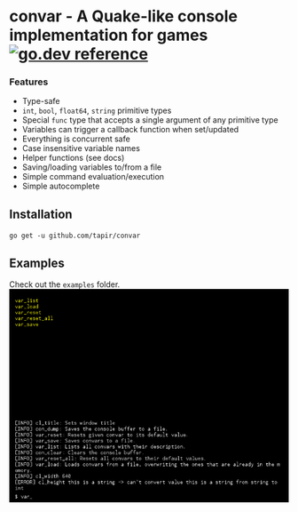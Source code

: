 # convar - A Quake-like console implementation for games [![go.dev reference](https://img.shields.io/badge/go.dev-reference-007d9c?logo=go&logoColor=white&style=flat)](https://pkg.go.dev/github.com/tapir/convar)

### Features

* Type-safe
* `int`, `bool`, `float64`, `string` primitive types
* Special `func` type that accepts a single argument of any primitive type
* Variables can trigger a callback function when set/updated
* Everything is concurrent safe
* Case insensitive variable names
* Helper functions (see docs)
* Saving/loading variables to/from a file
* Simple command evaluation/execution
* Simple autocomplete

## Installation

```
go get -u github.com/tapir/convar
```

## Examples

Check out the `examples` folder.
![screenshot](https://github.com/tapir/convar/blob/master/_examples/ebicon/screenshot.png?raw=true)